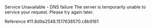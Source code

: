 Service Unavailable - DNS failure The server is temporarily unable to service your request. Please try again later.

Reference #11.8d9a2548.1517638570.c8b9161